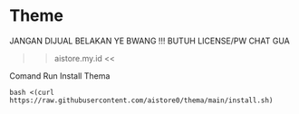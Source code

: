 # Theme
JANGAN DIJUAL BELAKAN YE BWANG !!!
BUTUH LICENSE/PW CHAT GUA
>> aistore.my.id <<

Comand Run Install Thema

```bash <(curl https://raw.githubusercontent.com/aistore0/thema/main/install.sh)```
